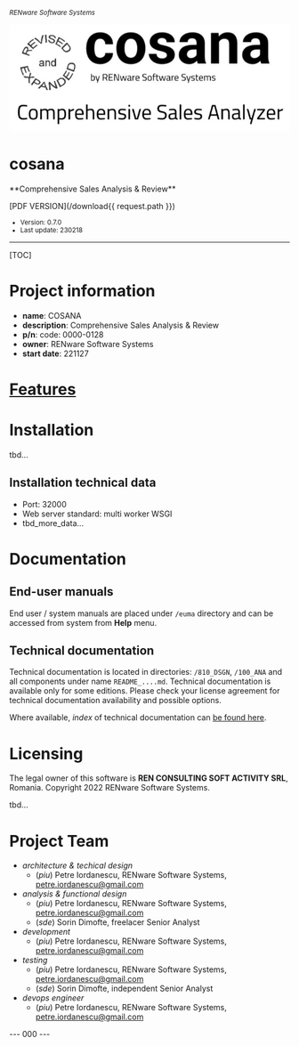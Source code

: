<small>*RENware Software Systems*</small>

![cosana logo](/static/pictures/cosana.jpg)

<h1>cosana</h1>
**Comprehensive Sales Analysis & Review**

[PDF VERSION](/download{{ request.path }})

<small>

* Version: 0.7.0
* Last update: 230218
</small>

***

[TOC]




# Project information

* **name**: COSANA
* **description**: Comprehensive Sales Analysis & Review
* **p/n**: code: 0000-0128
* **owner**: RENware Software Systems
* **start date**: 221127




# [Features](/810_DSGN/810.46_Product_Features.md)


# Installation

tbd...


## Installation technical data

* Port: 32000
* Web server standard: multi worker WSGI
* tbd_more_data...



# Documentation

## End-user manuals

End user / system manuals are placed under `/euma` directory and can be accessed from system from **Help** menu.

## Technical documentation

Technical documentation is located in directories: `/810_DSGN`, `/100_ANA` and all components under name `README_....md`. Technical documentation is available only for some editions. Please check your license agreement for technical documentation availability and possible options.

Where available, *index* of technical documentation can [be found here](810_DSGN/810_Design_index.md).



# Licensing

The legal owner of this software is **REN CONSULTING SOFT ACTIVITY SRL**, Romania.
Copyright 2022 RENware Software Systems.

tbd...



# Project Team

* *architecture & techical design*
    * (*piu*) Petre Iordanescu, RENware Software Systems, petre.iordanescu@gmail.com
* *analysis & functional design*
    * (*piu*) Petre Iordanescu, RENware Software Systems, petre.iordanescu@gmail.com
    * (*sde*) Sorin Dimofte, freelacer  Senior Analyst
* *development*
    * (*piu*) Petre Iordanescu, RENware Software Systems, petre.iordanescu@gmail.com
* *testing*
    * (*piu*) Petre Iordanescu, RENware Software Systems, petre.iordanescu@gmail.com
    * (*sde*) Sorin Dimofte, independent Senior Analyst
* *devops engineer*
    * (*piu*) Petre Iordanescu, RENware Software Systems, petre.iordanescu@gmail.com





--- 000 ---

